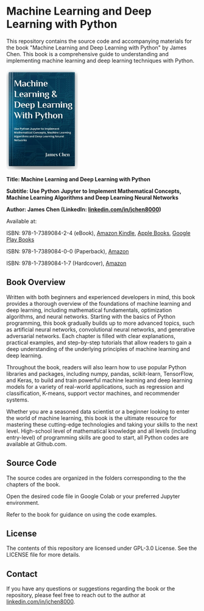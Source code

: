 # Machine Learning and Deep Learning with Python

This repository contains the source code and accompanying materials for the book "Machine Learning and Deep Learning with Python" by James Chen. This book is a comprehensive guide to understanding and implementing machine learning and deep learning techniques with Python. 


<picture>
  <img alt="Machine Learning and Deep Learning with Python" src="https://github.com/jchen8000/MLDLwithPython/blob/main/images/MLDLwithPython.png" width="188" height="263">
</picture>

**Title: Machine Learning and Deep Learning with Python**

**Subtitle: Use Python Jupyter to Implement Mathematical Concepts, Machine Learning Algorithms and Deep Learning Neural Networks**

**Author: James Chen (LinkedIn: [linkedin.com/in/jchen8000](https://www.linkedin.com/in/jchen8000/))**

Available at:

ISBN: 978-1-7389084-2-4 (eBook), [Amazon Kindle](https://www.amazon.com/dp/B0BV42L2YJ), [Apple Books](https://books.apple.com/us/book/demystifying-large-language-models/id6499347202),  [Google Play Books](https://play.google.com/store/books/details?id=JevIEAAAQBAJ)

ISBN: 978-1-7389084-0-0 (Paperback), [Amazon](https://www.amazon.com/dp/1738908402)

ISBN: 978-1-7389084-1-7 (Hardcover), [Amazon](https://www.amazon.com/dp/1738908410)


## Book Overview
Written with both beginners and experienced developers in mind, this book provides a thorough overview of the foundations of machine learning and deep learning, including mathematical fundamentals, optimization algorithms, and neural networks. Starting with the basics of Python programming, this book gradually builds up to more advanced topics, such as artificial neural networks, convolutional neural networks, and generative adversarial networks. Each chapter is filled with clear explanations, practical examples, and step-by-step tutorials that allow readers to gain a deep understanding of the underlying principles of machine learning and deep learning.

Throughout the book, readers will also learn how to use popular Python libraries and packages, including numpy, pandas, scikit-learn, TensorFlow, and Keras, to build and train powerful machine learning and deep learning models for a variety of real-world applications, such as regression and classification, K-means, support vector machines, and recommender systems.

Whether you are a seasoned data scientist or a beginner looking to enter the world of machine learning, this book is the ultimate resource for mastering these cutting-edge technologies and taking your skills to the next level. High-school level of mathematical knowledge and all levels (including entry-level) of programming skills are good to start, all Python codes are available at Github.com.


## Source Code

The source codes are organized in the folders corresponding to the the chapters of the book.

Open the desired code file in Google Colab or your preferred Jupyter environment.

Refer to the book for guidance on using the code examples.

## License

The contents of this repository are licensed under GPL-3.0 License. See the LICENSE file for more details.

## Contact

If you have any questions or suggestions regarding the book or the repository, please feel free to reach out to the author at [linkedin.com/in/jchen8000](https://www.linkedin.com/in/jchen8000/).
